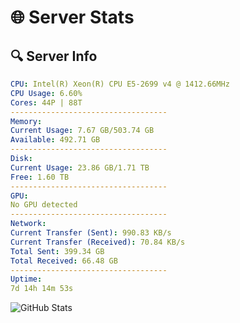 # 🌐 Server Stats
## 🔍 Server Info
```yaml
CPU: Intel(R) Xeon(R) CPU E5-2699 v4 @ 1412.66MHz
CPU Usage: 6.60%
Cores: 44P | 88T
-----------------------------------
Memory:
Current Usage: 7.67 GB/503.74 GB
Available: 492.71 GB
-----------------------------------
Disk:
Current Usage: 23.86 GB/1.71 TB
Free: 1.60 TB
-----------------------------------
GPU:
No GPU detected
-----------------------------------
Network:
Current Transfer (Sent): 990.83 KB/s
Current Transfer (Received): 70.84 KB/s
Total Sent: 399.34 GB
Total Received: 66.48 GB
-----------------------------------
Uptime:
7d 14h 14m 53s
```
![GitHub Stats](https://img.shields.io/badge/Updated-2025-04-27_07:23:41-blue)